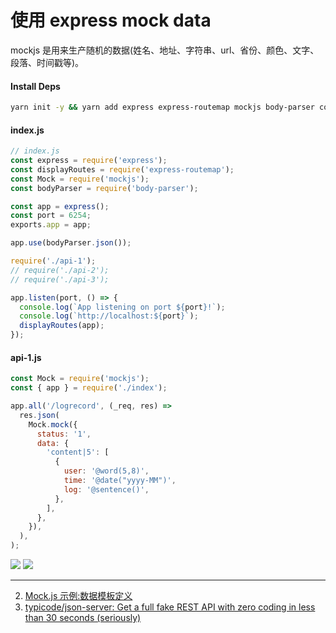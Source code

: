 # 使用 express mock data

<!--
<img src='https://loremxuetengfei.oss-cn-beijing.aliyuncs.com/mock-1555260711.jpg' width='700px'/>
<img src='https://loremxuetengfei.oss-cn-beijing.aliyuncs.com/mockdata-1555260122.jpg'/>
 -->

mockjs 是用来生产随机的数据(姓名、地址、字符串、url、省份、颜色、文字、段落、时间戳等)。

#### Install Deps

```bash
yarn init -y && yarn add express express-routemap mockjs body-parser cors
```

#### index.js

```javascript
// index.js
const express = require('express');
const displayRoutes = require('express-routemap');
const Mock = require('mockjs');
const bodyParser = require('body-parser');

const app = express();
const port = 6254;
exports.app = app;

app.use(bodyParser.json());

require('./api-1');
// require('./api-2');
// require('./api-3');

app.listen(port, () => {
  console.log(`App listening on port ${port}!`);
  console.log(`http://localhost:${port}`);
  displayRoutes(app);
});
```

#### api-1.js

```javascript
const Mock = require('mockjs');
const { app } = require('./index');

app.all('/logrecord', (_req, res) =>
  res.json(
    Mock.mock({
      status: '1',
      data: {
        'content|5': [
          {
            user: '@word(5,8)',
            time: '@date("yyyy-MM")',
            log: '@sentence()',
          },
        ],
      },
    }),
  ),
);
```

<img src='https://loremxuetengfei.oss-cn-beijing.aliyuncs.com/Xnip2019-12-26_19-47-33-1577361040.jpg'/>
<img src='https://loremxuetengfei.oss-cn-beijing.aliyuncs.com/Xnip2019-12-26_19-49-46-1577361040.jpg'/>

---

2. [Mock.js 示例:数据模板定义](http://mockjs.com/examples.html)
1. [typicode/json-server: Get a full fake REST API with zero coding in less than 30 seconds (seriously)](https://github.com/typicode/json-server)
